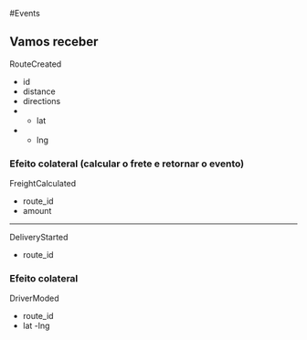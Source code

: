 #Events

## Vamos receber

RouteCreated

- id
- distance
- directions
- - lat
- - lng

### Efeito colateral (calcular o frete e retornar o evento)

FreightCalculated

- route_id
- amount

---

DeliveryStarted

- route_id

### Efeito colateral

DriverModed

- route_id
- lat
  -lng
